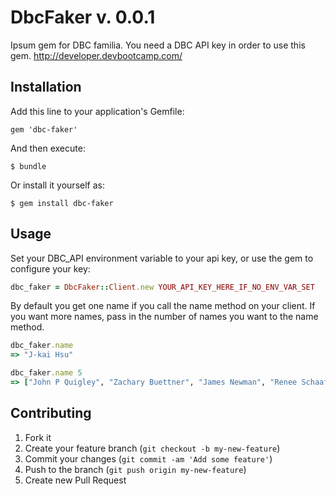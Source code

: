 # DbcFaker v. 0.0.1

Ipsum gem for DBC familia. You need a DBC API key in order to use this gem. http://developer.devbootcamp.com/

## Installation

Add this line to your application's Gemfile:

    gem 'dbc-faker'

And then execute:

    $ bundle

Or install it yourself as:

    $ gem install dbc-faker

## Usage

Set your DBC_API environment variable to your api key, or use the gem to configure your key:
```ruby
dbc_faker = DbcFaker::Client.new YOUR_API_KEY_HERE_IF_NO_ENV_VAR_SET
```

By default you get one name if you call the name method on your client. If you want more names, pass in the number of names you want to the name method.

```ruby
dbc_faker.name
=> "J-kai Hsu"

dbc_faker.name 5
=> ["John P Quigley", "Zachary Buettner", "James Newman", "Renee Schaaf", "Darren Dahl"]
```

## Contributing

1. Fork it
2. Create your feature branch (`git checkout -b my-new-feature`)
3. Commit your changes (`git commit -am 'Add some feature'`)
4. Push to the branch (`git push origin my-new-feature`)
5. Create new Pull Request
